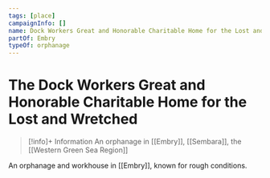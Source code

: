 ```yaml
---
tags: [place]
campaignInfo: []
name: Dock Workers Great and Honorable Charitable Home for the Lost and Wretched
partOf: Embry
typeOf: orphanage
---
```

# The Dock Workers Great and Honorable Charitable Home for the Lost and Wretched
>[!info]+ Information
> An  orphanage in [[Embry]], [[Sembara]], the [[Western Green Sea Region]]


An orphanage and workhouse in [[Embry]], known for rough conditions.
